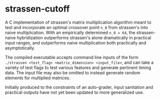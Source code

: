 # strassen-cutoff

A C implementation of strassen's matrix multiplication algorithm meant to test and incorporate an optimal crossover point `n_0` from strassen's into naive multiplication. With an empirically determined `n_0 = 64`, the strassen-naive hybridization outperforms strassen's alone dramatically in practical input ranges, and outperforms naive multiplication both practically and asymptotically.

The compiled executable accepts command line inputs of the form `./strassen <test_flag> <matrix_dimension> <input_file>`, and can take a variety of test flags to test various features and generate pertinent timing data. The input file may also be omitted to instead generate random elements for multiplied matrices.

Initially produced to the constraints of an auto-grader, input sanitation and practical outputs have not yet been updated to more generalized use.
